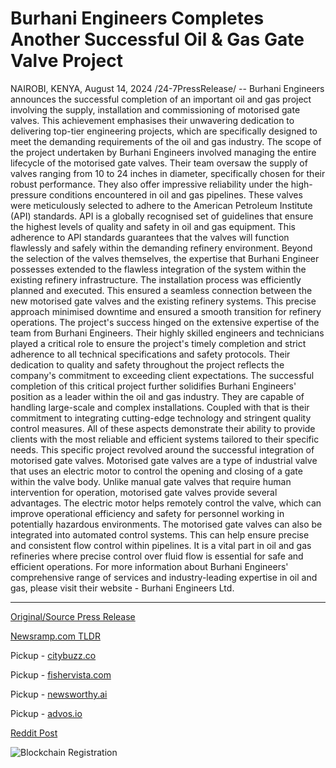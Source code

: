# Burhani Engineers Completes Another Successful Oil & Gas Gate Valve Project

NAIROBI, KENYA, August 14, 2024 /24-7PressRelease/ -- Burhani Engineers announces the successful completion of an important oil and gas project involving the supply, installation and commissioning of motorised gate valves. This achievement emphasises their unwavering dedication to delivering top-tier engineering projects, which are specifically designed to meet the demanding requirements of the oil and gas industry.  The scope of the project undertaken by Burhani Engineers involved managing the entire lifecycle of the motorised gate valves. Their team oversaw the supply of valves ranging from 10 to 24 inches in diameter, specifically chosen for their robust performance. They also offer impressive reliability under the high-pressure conditions encountered in oil and gas pipelines.   These valves were meticulously selected to adhere to the American Petroleum Institute (API) standards. API is a globally recognised set of guidelines that ensure the highest levels of quality and safety in oil and gas equipment. This adherence to API standards guarantees that the valves will function flawlessly and safely within the demanding refinery environment.  Beyond the selection of the valves themselves, the expertise that Burhani Engineer possesses extended to the flawless integration of the system within the existing refinery infrastructure. The installation process was efficiently planned and executed. This ensured a seamless connection between the new motorised gate valves and the existing refinery systems. This precise approach minimised downtime and ensured a smooth transition for refinery operations.  The project's success hinged on the extensive expertise of the team from Burhani Engineers. Their highly skilled engineers and technicians played a critical role to ensure the project's timely completion and strict adherence to all technical specifications and safety protocols. Their dedication to quality and safety throughout the project reflects the company's commitment to exceeding client expectations.  The successful completion of this critical project further solidifies Burhani Engineers' position as a leader within the oil and gas industry. They are capable of handling large-scale and complex installations. Coupled with that is their commitment to integrating cutting-edge technology and stringent quality control measures. All of these aspects demonstrate their ability to provide clients with the most reliable and efficient systems tailored to their specific needs.   This specific project revolved around the successful integration of motorised gate valves. Motorised gate valves are a type of industrial valve that uses an electric motor to control the opening and closing of a gate within the valve body. Unlike manual gate valves that require human intervention for operation, motorised gate valves provide several advantages. The electric motor helps remotely control the valve, which can improve operational efficiency and safety for personnel working in potentially hazardous environments. The motorised gate valves can also be integrated into automated control systems. This can help ensure precise and consistent flow control within pipelines. It is a vital part in oil and gas refineries where precise control over fluid flow is essential for safe and efficient operations.  For more information about Burhani Engineers' comprehensive range of services and industry-leading expertise in oil and gas, please visit their website - Burhani Engineers Ltd. 

---

[Original/Source Press Release](https://www.24-7pressrelease.com/press-release/513382/burhani-engineers-completes-another-successful-oil-gas-gate-valve-project)
                    

[Newsramp.com TLDR](https://newsramp.com/curated-news/burhani-engineers-completes-successful-oil-and-gas-project-with-motorised-gate-valves/233e94bd25e234401f05d5f3c3b83cfa) 


Pickup - [citybuzz.co](https://citybuzz.co/2024/08/14/burhani-engineers-completes-critical-motorised-gate-valve-project-for-oil-and-gas-industry)

Pickup - [fishervista.com](https://fishervista.com/en/burhani-engineers-completes-critical-oil-gas-gate-valve-project/20245716)

Pickup - [newsworthy.ai](https://newsworthy.ai/curated/burhani-engineers-completes-crucial-motorised-gate-valve-project-for-oil-and-gas-industry/20245716)

Pickup - [advos.io](https://advos.io/en/burhani-engineers-completes-critical-oil-gas-gate-valve-project/20245716)
 



[Reddit Post](https://www.reddit.com/r/Energy_Climate_News/comments/1erv9r0/burhani_engineers_completes_successful_oil_and/) 



![Blockchain Registration](https://cdn.newsramp.app/24-7PressRelease/qrcode/248/14/lilyBXeB.webp)